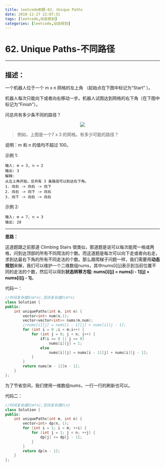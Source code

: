 ```yaml
---
title: leetcode刷题-62. Unique Paths
date: 2018-11-27 22:07:31
tags: [leetcode,动态规划]
categories: [leetcode,动态规划]
---
```


# 62. Unique Paths-不同路径

---

## 描述：

一个机器人位于一个 m x n 网格的左上角 （起始点在下图中标记为“Start” ）。

机器人每次只能向下或者向右移动一步。机器人试图达到网格的右下角（在下图中标记为“Finish”）。

问总共有多少条不同的路径？<div align=center>![](https://xhjiang-1256231208.cos.ap-chengdu.myqcloud.com/leetcode/question_62.png?q-sign-algorithm=sha1&q-ak=AKID2vZhp1cvd42VAikuWAywg73c8X0YvzTj&q-sign-time=1543417433;1543419233&q-key-time=1543417433;1543419233&q-header-list=&q-url-param-list=&q-signature=aebbb05c9130983eb09642a9bfe67eb7f8298dd2&x-cos-security-token=73c5e962610da5b65c10947356559eb21fe46a6e10001)</div>
>例如，上图是一个7 x 3 的网格。有多少可能的路径？

说明：m 和 n 的值均不超过 100。

示例 1:
```
输入: m = 3, n = 2
输出: 3
解释:
从左上角开始，总共有 3 条路径可以到达右下角。
1. 向右 -> 向右 -> 向下
2. 向右 -> 向下 -> 向右
3. 向下 -> 向右 -> 向右
```
示例 2:
```
输入: m = 7, n = 3
输出: 28
```

---

**思路：**

这道题跟之前那道 Climbing Stairs 很类似，那道题是说可以每次能爬一格或两格，问到达顶部的所有不同爬法的个数。而这道题是每次可以向下走或者向右走，求到达最右下角的所有不同走法的个数。那么跟爬梯子问题一样，我们需要用**动态规划**来解，我们可以维护一个二维数组nums，其中nums[i][j]表示到当前位置不同的走法的个数，然后可以得到**状态转移方程: nums[i][j] = nums[i - 1][j] + nums[i][j - 1]**。

代码一：

```c++
//时间复杂度O(m*n),空间复杂度O(m*n)
class Solution {
public:
    int uniquePaths(int m, int n) {
        vector<int> num(n,1);
        vector<vector<int>> nums(m,num);
        //nums[i][j] = nums[i - 1][j] + nums[i][j - 1];
        for (int i = 0 ;i < m;i++) {
            for (int j = 0; j < n; j++) {
                if(i == 0 || j == 0)
                    nums[i][j] = 1;
                else
                    nums[i][j] = nums[i - 1][j] + nums[i][j - 1];
            }
        }
        return nums[m - 1][n - 1];
    }
};
```

为了节省空间，我们使用一维数组nums，一行一行的刷新也可以。

代码二：

```c++
//时间复杂度O(m*n),空间复杂度O(n)
class Solution {
public:
    int uniquePaths(int m, int n) {
        vector<int> dp(n, 1);
        for (int i = 1; i < m; ++i) {
            for (int j = 1; j < n; ++j) {
                dp[j] += dp[j - 1]; 
            }
        }
        return dp[n - 1];
    }
};
```
